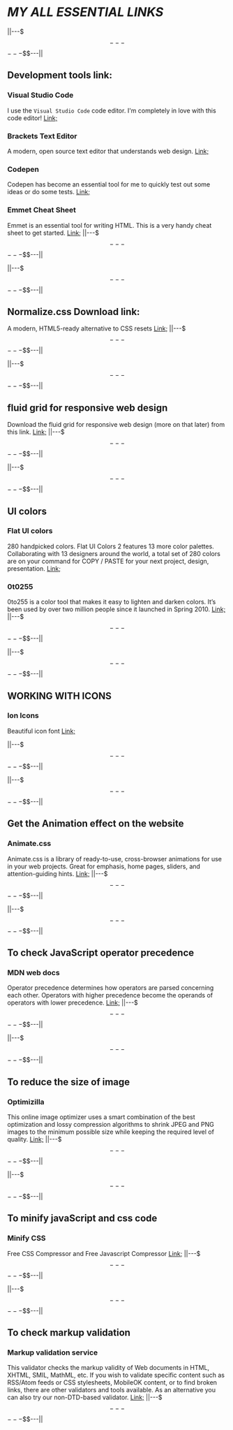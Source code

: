 # ***MY ALL ESSENTIAL LINKS***


||---$$$---$$$---$$$---||
## Development tools link:
### Visual Studio Code
I use the `Visual Studio Code` code editor. I'm completely in love with this code editor! [Link;](https://code.visualstudio.com/)

### Brackets Text Editor
A modern, open source text editor that understands web design. [Link;](http://brackets.io/)

### Codepen
Codepen has become an essential tool for me to quickly test out some ideas or do some tests. [Link;](https://codepen.io/)

### Emmet Cheat Sheet
Emmet is an essential tool for writing HTML. This is a very handy cheat sheet to get started. [Link;](https://docs.emmet.io/cheat-sheet/)
||---$$$---$$$---$$$---||


||---$$$---$$$---$$$---||
## Normalize.css Download link:
A modern, HTML5-ready alternative to CSS resets [Link;](https://necolas.github.io/normalize.css/)
||---$$$---$$$---$$$---||


||---$$$---$$$---$$$---||
## fluid grid for responsive web design
Download the fluid grid for responsive web design (more on that later) from this link. [Link;](https://drive.google.com/file/d/0B-L1rGXV4PtMV0c4MDNfX2xvdk0/view)
||---$$$---$$$---$$$---||


||---$$$---$$$---$$$---||
## UI colors
### Flat UI colors
280 handpicked colors. Flat UI Colors 2 features 13 more color palettes. Collaborating with 13 designers around the world, a total set of 280 colors are on your command for COPY / PASTE for your next project, design, presentation. [Link;](https://flatuicolors.com/)

### 0t0255
0to255 is a color tool that makes it easy to lighten and darken colors. It’s been used by over two million people since it launched in Spring 2010. [Link;](https://www.0to255.com/)
||---$$$---$$$---$$$---||



||---$$$---$$$---$$$---||
## WORKING  WITH  ICONS
### Ion Icons
Beautiful  icon  font [Link;](https://ionicons.com/)

||---$$$---$$$---$$$---||



||---$$$---$$$---$$$---||
## Get the Animation effect on the website
### Animate.css
Animate.css is a library of ready-to-use, cross-browser animations for use in your web projects. Great for emphasis, home pages, sliders, and attention-guiding hints. [Link;](https://animate.style/)
||---$$$---$$$---$$$---||



||---$$$---$$$---$$$---||
## To check JavaScript operator precedence
### MDN web docs
Operator precedence determines how operators are parsed concerning each other. Operators with higher precedence become the operands of operators with lower precedence. [Link;](https://developer.mozilla.org/en-US/docs/Web/JavaScript/Reference/Operators/Operator_Precedence)
||---$$$---$$$---$$$---||



||---$$$---$$$---$$$---||
## To reduce the size of image
### Optimizilla
This online image optimizer uses a smart combination of the best optimization and lossy compression algorithms to shrink JPEG and PNG images to the minimum possible size while keeping the required level of quality. [Link;](https://imagecompressor.com/)
||---$$$---$$$---$$$---||



||---$$$---$$$---$$$---||
## To minify javaScript and css code
### Minify CSS
Free CSS Compressor and Free Javascript Compressor [Link;](http://www.minifycss.com/)
||---$$$---$$$---$$$---||



||---$$$---$$$---$$$---||
## To check markup validation
### Markup validation service
This validator checks the markup validity of Web documents in HTML, XHTML, SMIL, MathML, etc. If you wish to validate specific content such as RSS/Atom feeds or CSS stylesheets, MobileOK content, or to find broken links, there are other validators and tools available. As an alternative you can also try our non-DTD-based validator. [Link;](https://validator.w3.org/)
||---$$$---$$$---$$$---||



